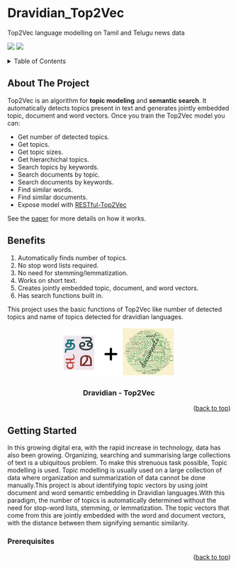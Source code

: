 # Dravidian_Top2Vec
Top2Vec language modelling on Tamil and Telugu news data

[![](https://img.shields.io/pypi/v/top2vec.svg)](https://pypi.org/project/top2vec/)
[![](https://img.shields.io/github/license/bindusri0702/Dravidian_Top2Vec)](https://github.com/bindusri0702/Dravidian_Top2Vec/blob/main/LICENSE)


<a name="readme-top"></a>

<!-- TABLE OF CONTENTS -->
<details>
  <summary>Table of Contents</summary>
  <ol>
    <li>
      <a href="#about-the-project">About The Project</a>
      <ul>
        <li><a href="#top2vec">Top2Vec</a></li>
      </ul>
    </li>
    <li>
      <a href="#getting-started">Getting Started</a>
      <ul>
        <li><a href="#prerequisites">Prerequisites</a></li>
        <li><a href="#UMAP">UMAP</a></li>
        <li><a href="#HDBSCAN">HDBSCAN</a></li>
      </ul>
    </li>
    <li><a href="#embedding">Embedding Models</a></li>
    <li><a href="#tokenizers">Tokenizers</a></li>
    <li><a href="#tamil">Top2Vec on Tamil news articles</a></li>
    <li><a href="#telugu">Top2Vec on Telugu news articles</a></li>
    <li><a href="#kannada">Top2Vec on Kannada news articles</a></li>
    <li><a href="#streamlit">Streamlit GUI</a></li>
    <li><a href="#acknowledgment">Acknowledgment</a></li>
  </ol>
</details>

<!-- ABOUT THE PROJECT -->
## About The Project
Top2Vec is an algorithm for **topic modeling** and **semantic search**. It automatically detects topics present in text
and generates jointly embedded topic, document and word vectors. Once you train the Top2Vec model 
you can:
* Get number of detected topics.
* Get topics.
* Get topic sizes. 
* Get hierarchichal topics. 
* Search topics by keywords.
* Search documents by topic.
* Search documents by keywords.
* Find similar words.
* Find similar documents.
* Expose model with [RESTful-Top2Vec](https://github.com/ddangelov/RESTful-Top2Vec)

See the [paper](http://arxiv.org/abs/2008.09470) for more details on how it works.

Benefits
--------
1. Automatically finds number of topics.
2. No stop word lists required.
3. No need for stemming/lemmatization.
4. Works on short text.
5. Creates jointly embedded topic, document, and word vectors. 
6. Has search functions built in.

This project uses the basic functions of Top2Vec like number of detected topics and name of topics detected for dravidian languages.

<p align="center">
  <img src="images/dravidian_top2vec.jpg" alt="DravidianTop2Vec" width="50%">
</p>
<h3 align="center">Dravidian - Top2Vec</h3>

<p align="right">(<a href="#readme-top">back to top</a>)</p>

## Getting Started

In this growing digital era, with the rapid increase in technology, data has also been growing. Organizing, searching and summarising large collections of text is a ubiquitous problem. To make this strenuous task possible, Topic modelling is used. Topic modelling is usually used on a large collection of data where organization and summarization of data cannot be done manually.This project is about identifying topic vectors by using joint document and word semantic embedding in Dravidian languages.With this paradigm, the number of topics is automatically determined without the need for stop-word lists, stemming, or lemmatization. The topic vectors that come from this are jointly embedded with the
word and document vectors, with the distance between them signifying semantic similarity.

### Prerequisites







<p align="right">(<a href="#readme-top">back to top</a>)</p>


